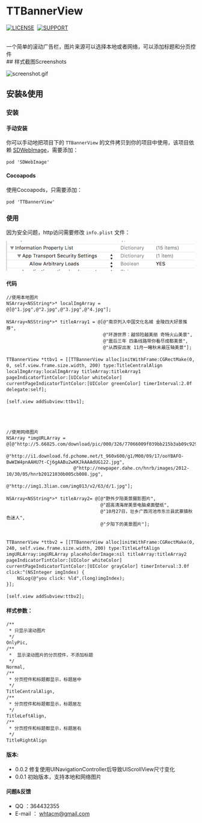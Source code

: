 # TTBannerView
[![LICENSE](https://img.shields.io/badge/license-MIT-green.svg?style=flat)](https://raw.githubusercontent.com/whtacm/TTPopupView/master/LICENSE)&nbsp;
[![SUPPORT](https://img.shields.io/badge/support-iOS%207%2B%20-blue.svg?style=flat)](https://en.wikipedia.org/wiki/IOS_7)&nbsp;


</br>
一个简单的滚动广告栏，图片来源可以选择本地或者网络，可以添加标题和分页控件

</br>
## 样式截图Screenshots

![screenshot.gif](screenshot.gif)

## 安装&使用
###  安装

#### 手动安装

你可以手动地把项目下的 `TTBannerView` 的文件拷贝到你的项目中使用，该项目依赖 [SDWebImage](https://github.com/rs/SDWebImage)，需要添加：

	pod 'SDWebImage'

#### Cocoapods
使用Cocoapods，只需要添加：

	pod 'TTBannerView'
	
	
###  使用
因为安全问题，http访问需要修改 `info.plist` 文件：

![config.jpg](config.jpg)

#### 代码

	//使用本地图片
	NSArray<NSString*>* localImgArray = @[@"1.jpg",@"2.jpg",@"3.jpg",@"4.jpg"];
    
    NSArray<NSString*>* titleArray1 = @[@"南京列入中国文化名城 金陵四大好景推荐",
                                        @"环游世界：越惊险越美丽 奇特火山美景",
                                        @"震后三年 四条线路带你看尽成都美景",
                                        @"从西安出发 11月一睹秋末最压轴美景"];
    
    TTBannerView *ttbv1 = [[TTBannerView alloc]initWithFrame:CGRectMake(0, 0, self.view.frame.size.width, 200) type:TitleCentralAlign localImgArray:localImgArray titleArray:titleArray1 pageIndicatorTintColor:[UIColor whiteColor] currentPageIndicatorTintColor:[UIColor greenColor] timerInterval:2.0f delegate:self];
    
    [self.view addSubview:ttbv1];
    
    
    
    
    //使用网络图片
    NSArray *imgURLArray = @[@"http://5.66825.com/download/pic/000/326/77066009f039bb215b3ab09c9297356a.jpg",
                             @"http://i1.download.fd.pchome.net/t_960x600/g1/M00/09/17/ooYBAFO-BwWIW4pnAAHU7t-Cj6gAABu2wKKJkAAAdUG122.jpg",
                             @"http://newpaper.dahe.cn/hnrb/images/2012-10/30/05/hnrb20121030b005cb008.jpg",
                             @"http://img1.3lian.com/img013/v2/63/d/1.jpg"];
    
    NSArray<NSString*>* titleArray2= @[@"野外夕阳美景摄影图片",
                                       @"超高清海岸美景电脑桌面壁纸",
                                       @"10月27日，壮乡广西河池市东兰县武篆镇秋色迷人",
                                       @"夕阳下的美景图片"];
    
    
    TTBannerView *ttbv2 = [[TTBannerView alloc]initWithFrame:CGRectMake(0, 240, self.view.frame.size.width, 200) type:TitleLeftAlign imgURLArray:imgURLArray placeholderImage:nil titleArray:titleArray2 pageIndicatorTintColor:[UIColor whiteColor] currentPageIndicatorTintColor:[UIColor grayColor] timerInterval:3.0f click:^(NSInteger imgIndex) {
        NSLog(@"you click: %ld",(long)imgIndex);
    }];
    
    [self.view addSubview:ttbv2];
    
#### 样式参数：

	/**
     * 只显示滚动图片
     */
    OnlyPic,
    /**
     *  显示滚动图片的分页控件，不添加标题
     */
    Normal,
    /**
     * 分页控件和标题都显示，标题居中
     */
    TitleCentralAlign,
    /**
     * 分页控件和标题都显示，标题居左
     */
    TitleLeftAlign,
    /**
     * 分页控件和标题都显示，标题居右
     */
    TitleRightAlign
    
####  版本:
- 0.0.2 修复使用UINavigationController后导致UIScrollView尺寸变化
- 0.0.1 初始版本，支持本地和网络图片

####  问题&反馈
- QQ ：364432355
- E-mail ： whtacm@gmail.com